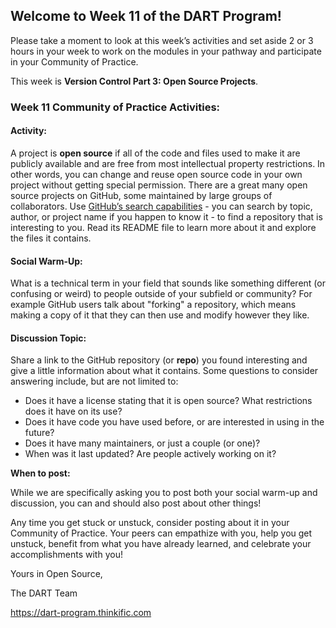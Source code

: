 ## **Welcome to Week 11 of the DART Program!**

Please take a moment to look at this week’s activities and set aside 2 or 3 hours in your week to work on the modules in your pathway and participate in your Community of Practice. 

This week is **Version Control Part 3: Open Source Projects**.

### **Week 11 Community of Practice Activities:**

#### **Activity:** 
A project is **open source** if all of the code and files used to make it are publicly available and are free from most intellectual property restrictions.  In other words, you can change and reuse open source code in your own project without getting special permission. There are a great many open source projects on GitHub, some maintained by large groups of collaborators. Use [GitHub’s search capabilities](https://github.com/search) - you can search by topic, author, or project name if you happen to know it - to find a repository that is interesting to you.  Read its README file to learn more about it and explore the files it contains. 

#### **Social Warm-Up:** 
What is a technical term in your field that sounds like something different (or confusing or weird) to people outside of your subfield or community? For example GitHub users talk about "forking" a repository, which means making a copy of it that they can then use and modify however they like.

#### **Discussion Topic:** 
Share a link to the GitHub repository (or **repo**) you found interesting and give a little information about what it contains. Some questions to consider answering include, but are not limited to:
<ul>
    <li> Does it have a license stating that it is open source? What restrictions does it have on its use? </li>
    <li> Does it have code you have used before, or are interested in using in the future?  </li>
    <li> Does it have many maintainers, or just a couple (or one)? </li>
    <li> When was it last updated? Are people actively working on it? </li>
</ul>


**When to post:**

While we are specifically asking you to post both your social warm-up and discussion, you can and should also post about other things!

Any time you get stuck or unstuck, consider posting about it in your Community of Practice. Your peers can empathize with you, help you get unstuck, benefit from what you have already learned, and celebrate your accomplishments with you!

 Yours in Open Source, 

The DART Team

https://dart-program.thinkific.com

